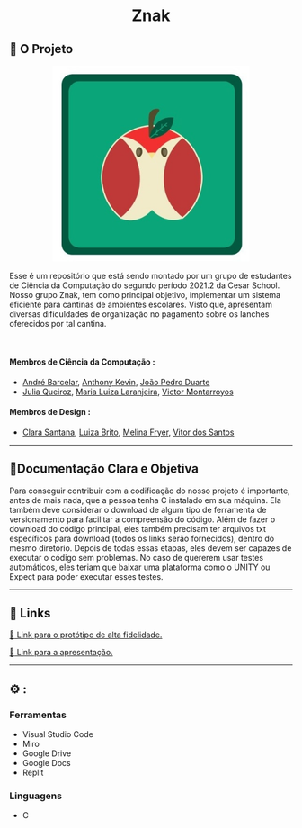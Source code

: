 <h1 align="center">Znak</h1>

## 📝 O Projeto

<p align="center">
  <img src="project/Znak.jpeg" width="350" title="hover text">
</p>

Esse é um repositório que está sendo montado por um grupo de estudantes de Ciência da Computação do segundo período 2021.2 da Cesar School. Nosso grupo Znak, tem como principal objetivo, implementar um sistema eficiente para cantinas de ambientes escolares. Visto que, apresentam diversas dificuldades de organização no pagamento sobre os lanches oferecidos por tal cantina.

<br>

#### Membros de Ciência da Computação :
- [André Barcelar](mailto:albgm@cesar.school),  [Anthony Kevin](mailto:akds@cesar.school),  [João Pedro Duarte](mailto:jpds@cesar.school)
- [Julia Queiroz](mailto:jqa@cesar.school),  [Maria Luiza Laranjeira](mailto:mlbl@cesar.school),  [Victor Montarroyos](mailto:vpm@cesar.school)
#### Membros de Design :
- [Clara Santana](mailto:csgg@cesar.school),  [Luiza Brito](mailto:lcmb@cesar.school),  [Melina Fryer](mailto:mmf@cesar.school), [Vitor dos Santos](mailto:vsab@cesar.school)

---

## 📑Documentação Clara e Objetiva

Para conseguir contribuir com a codificação do nosso projeto é importante, antes de mais nada, que a pessoa tenha C instalado em sua máquina. Ela também deve considerar o download de algum tipo de ferramenta de versionamento para facilitar a compreensão do código. Além de fazer o download do código principal, eles também precisam ter arquivos txt específicos para download (todos os links serão fornecidos), dentro do mesmo diretório. Depois de todas essas etapas, eles devem ser capazes de executar o código sem problemas. No caso de quererem usar testes automáticos, eles teriam que baixar uma plataforma como o UNITY ou Expect para poder executar esses testes.

---

## :link: Links

[:link: Link para o protótipo de alta fidelidade.](https://www.figma.com/file/qKDf9xZ6fn1Wnpe4DxKB1G/ZNAK?node-id=124%3A206)

[:link: Link para a apresentação.](https://drive.google.com/file/d/1IDIZQ4TLz9fIZYKCPlDEAwFkqV6L77fF/view)

---
## :gear: :
### Ferramentas
- Visual Studio Code
- Miro
- Google Drive
- Google Docs
- Replit

### Linguagens
- C
